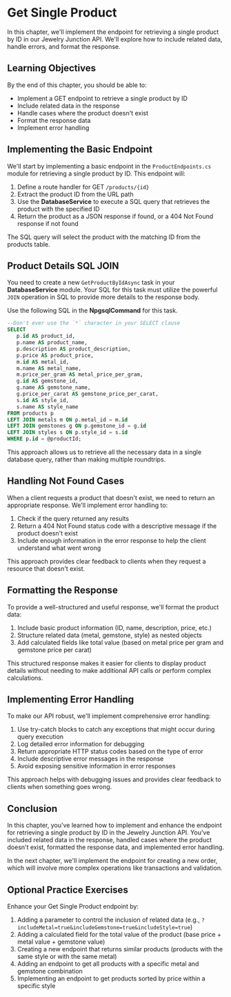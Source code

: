 # Get Single Product

In this chapter, we'll implement the endpoint for retrieving a single product by ID in our Jewelry Junction API. We'll explore how to include related data, handle errors, and format the response.

## Learning Objectives

By the end of this chapter, you should be able to:
- Implement a GET endpoint to retrieve a single product by ID
- Include related data in the response
- Handle cases where the product doesn't exist
- Format the response data
- Implement error handling

## Implementing the Basic Endpoint

We'll start by implementing a basic endpoint in the `ProductEndpoints.cs` module for retrieving a single product by ID. This endpoint will:

1. Define a route handler for GET `/products/{id}`
2. Extract the product ID from the URL path
3. Use the **DatabaseService** to execute a SQL query that retrieves the product with the specified ID
4. Return the product as a JSON response if found, or a 404 Not Found response if not found

The SQL query will select the product with the matching ID from the products table.

## Product Details SQL JOIN

You need to create a new `GetProductByIdAsync` task in your **DatabaseService** module. Your SQL for this task must utilize the powerful `JOIN` operation in SQL to provide more details to the response body.

Use the following SQL in the **NpgsqlCommand** for this task.
```sql
--Don't ever use the `*` character in your SELECT clause
SELECT
   p.id AS product_id,
   p.name AS product_name,
   p.description AS product_description,
   p.price AS product_price,
   m.id AS metal_id,
   m.name AS metal_name,
   m.price_per_gram AS metal_price_per_gram,
   g.id AS gemstone_id,
   g.name AS gemstone_name,
   g.price_per_carat AS gemstone_price_per_carat,
   s.id AS style_id,
   s.name AS style_name
FROM products p
LEFT JOIN metals m ON p.metal_id = m.id
LEFT JOIN gemstones g ON p.gemstone_id = g.id
LEFT JOIN styles s ON p.style_id = s.id
WHERE p.id = @productId;
```

This approach allows us to retrieve all the necessary data in a single database query, rather than making multiple roundtrips.

## Handling Not Found Cases

When a client requests a product that doesn't exist, we need to return an appropriate response. We'll implement error handling to:

1. Check if the query returned any results
2. Return a 404 Not Found status code with a descriptive message if the product doesn't exist
3. Include enough information in the error response to help the client understand what went wrong

This approach provides clear feedback to clients when they request a resource that doesn't exist.

## Formatting the Response

To provide a well-structured and useful response, we'll format the product data:

1. Include basic product information (ID, name, description, price, etc.)
2. Structure related data (metal, gemstone, style) as nested objects
3. Add calculated fields like total value (based on metal price per gram and gemstone price per carat)

This structured response makes it easier for clients to display product details without needing to make additional API calls or perform complex calculations.

## Implementing Error Handling

To make our API robust, we'll implement comprehensive error handling:

1. Use try-catch blocks to catch any exceptions that might occur during query execution
2. Log detailed error information for debugging
3. Return appropriate HTTP status codes based on the type of error
4. Include descriptive error messages in the response
5. Avoid exposing sensitive information in error responses

This approach helps with debugging issues and provides clear feedback to clients when something goes wrong.

## Conclusion

In this chapter, you've learned how to implement and enhance the endpoint for retrieving a single product by ID in the Jewelry Junction API. You've included related data in the response, handled cases where the product doesn't exist, formatted the response data, and implemented error handling.

In the next chapter, we'll implement the endpoint for creating a new order, which will involve more complex operations like transactions and validation.

## Optional Practice Exercises

Enhance your Get Single Product endpoint by:

1. Adding a parameter to control the inclusion of related data (e.g., `?includeMetal=true&includeGemstone=true&includeStyle=true`)
2. Adding a calculated field for the total value of the product (base price + metal value + gemstone value)
3. Creating a new endpoint that returns similar products (products with the same style or with the same metal)
4. Adding an endpoint to get all products with a specific metal and gemstone combination
5. Implementing an endpoint to get products sorted by price within a specific style
